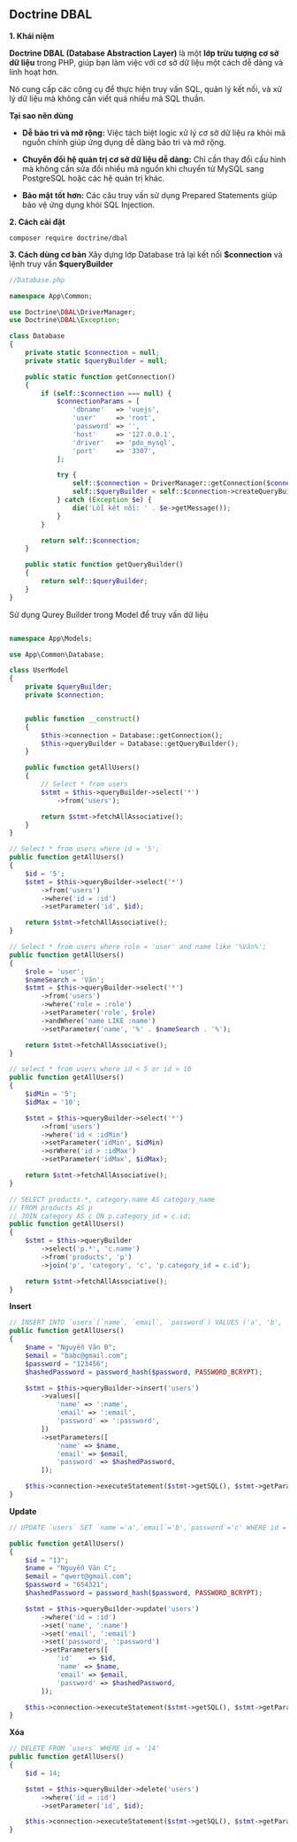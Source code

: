 ## Doctrine DBAL

**1. Khái niệm**

**Doctrine DBAL (Database Abstraction Layer)** là một **lớp trừu tượng cơ sở dữ liệu** trong PHP, giúp bạn làm việc với cơ sở dữ liệu một cách dễ dàng và linh hoạt hơn.

Nó cung cấp các công cụ để thực hiện truy vấn SQL, quản lý kết nối, và xử lý dữ liệu mà không cần viết quá nhiều mã SQL thuần.

**Tại sao nên dùng**

- **Dễ bảo trì và mở rộng:** Việc tách biệt logic xử lý cơ sở dữ liệu ra khỏi mã nguồn chính giúp ứng dụng dễ dàng bảo trì và mở rộng.
- **Chuyển đổi hệ quản trị cơ sở dữ liệu dễ dàng:** Chỉ cần thay đổi cấu hình mà không cần sửa đổi nhiều mã nguồn khi chuyển từ MySQL sang PostgreSQL hoặc các hệ quản trị khác.

- **Bảo mật tốt hơn:** Các câu truy vấn sử dụng Prepared Statements giúp bảo vệ ứng dụng khỏi SQL Injection.

**2. Cách cài đặt**

```
composer require doctrine/dbal
```

**3. Cách dùng cơ bản**
Xây dựng lớp Database trả lại kết nối **\$connection** và lệnh truy vấn **\$queryBuilder**

```php
//Database.php

namespace App\Common;

use Doctrine\DBAL\DriverManager;
use Doctrine\DBAL\Exception;

class Database
{
    private static $connection = null;
    private static $queryBuilder = null;

    public static function getConnection()
    {
        if (self::$connection === null) {
            $connectionParams = [
                'dbname'   => 'vuejs',
                'user'     => 'root',
                'password' => '',
                'host'     => '127.0.0.1',
                'driver'   => 'pdo_mysql',
                'port'     => '3307',
            ];

            try {
                self::$connection = DriverManager::getConnection($connectionParams);
                self::$queryBuilder = self::$connection->createQueryBuilder();
            } catch (Exception $e) {
                die('Lỗi kết nối: ' . $e->getMessage());
            }
        }

        return self::$connection;
    }

    public static function getQueryBuilder()
    {
        return self::$queryBuilder;
    }
}

```

Sử dụng Qurey Builder trong Model để truy vấn dữ liệu

```php

namespace App\Models;

use App\Common\Database;

class UserModel
{
    private $queryBuilder;
    private $connection;


    public function __construct()
    {
        $this->connection = Database::getConnection();
        $this->queryBuilder = Database::getQueryBuilder();
    }

    public function getAllUsers()
    {
        // Select * from users
        $stmt = $this->queryBuilder->select('*')
            ->from('users');

        return $stmt->fetchAllAssociative();
    }
}

```

```php
// Select * from users where id = '5';
public function getAllUsers()
{
    $id = '5';
    $stmt = $this->queryBuilder->select('*')
        ->from('users')
        ->where('id = :id')
        ->setParameter('id', $id);

    return $stmt->fetchAllAssociative();
}
```

```php
// Select * from users where role = 'user' and name like '%Văn%';
public function getAllUsers()
{
    $role = 'user';
    $nameSearch = 'Văn';
    $stmt = $this->queryBuilder->select('*')
        ->from('users')
        ->where('role = :role')
        ->setParameter('role', $role)
        ->andWhere('name LIKE :name')
        ->setParameter('name', '%' . $nameSearch . '%');

    return $stmt->fetchAllAssociative();
}
```

```php
// select * from users where id < 5 or id > 10
public function getAllUsers()
{
    $idMin = '5';
    $idMax = '10';

    $stmt = $this->queryBuilder->select('*')
        ->from('users')
        ->where('id < :idMin')
        ->setParameter('idMin', $idMin)
        ->orWhere('id > :idMax')
        ->setParameter('idMax', $idMax);

    return $stmt->fetchAllAssociative();
}
```

```php
// SELECT products.*, category.name AS category_name
// FROM products AS p
// JOIN category AS c ON p.category_id = c.id;
public function getAllUsers()
{
    $stmt = $this->queryBuilder
        ->select('p.*', 'c.name')
        ->from('products', 'p')
        ->join('p', 'category', 'c', 'p.category_id = c.id');

    return $stmt->fetchAllAssociative();
}
```

**Insert**

```php
// INSERT INTO `users`(`name`, `email`, `password`) VALUES ('a', 'b', 'c')
public function getAllUsers()
{
    $name = "Nguyễn Văn B";
    $email = "babc@gmail.com";
    $password = "123456";
    $hashedPassword = password_hash($password, PASSWORD_BCRYPT);

    $stmt = $this->queryBuilder->insert('users')
        ->values([
            'name' => ':name',
            'email' => ':email',
            'password' => ':password',
        ])
        ->setParameters([
            'name' => $name,
            'email' => $email,
            'password' => $hashedPassword,
        ]);

    $this->connection->executeStatement($stmt->getSQL(), $stmt->getParameters());
}
```

**Update**

```php
// UPDATE `users` SET `name`='a',`email`='b',`password`='c' WHERE id = '13'

public function getAllUsers()
{
    $id = "13";
    $name = "Nguyễn Văn C";
    $email = "qwert@gmail.com";
    $password = "654321";
    $hashedPassword = password_hash($password, PASSWORD_BCRYPT);

    $stmt = $this->queryBuilder->update('users')
        ->where('id = :id')
        ->set('name', ':name')
        ->set('email', ':email')
        ->set('password', ':password')
        ->setParameters([
            'id'    => $id,
            'name' => $name,
            'email' => $email,
            'password' => $hashedPassword,
        ]);

    $this->connection->executeStatement($stmt->getSQL(), $stmt->getParameters());
}
```

**Xóa**

```php
// DELETE FROM `users` WHERE id = '14'
public function getAllUsers()
{
    $id = 14;

    $stmt = $this->queryBuilder->delete('users')
        ->where('id = :id')
        ->setParameter('id', $id);

    $this->connection->executeStatement($stmt->getSQL(), $stmt->getParameters());
}
```
